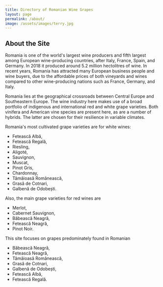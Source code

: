 ```yaml
---
title: Directory of Romanian Wine Grapes
layout: page
permalink: /about/
image: /assets/images/terry.jpg
---
```

<h2>About the Site</h2>

Romania is one of the world's largest wine producers and fifth largest among European wine-producing countries, after Italy, France, Spain, and Germany. In 2018 it produced around 5.2 million hectolitres of wine. In recent years, Romania has attracted many European business people and wine buyers, due to the affordable prices of both vineyards and wines compared to other wine-producing nations such as France, Germany, and Italy.

Romania lies at the geographical crossroads between Central Europe and Southeastern Europe.  The wine industry here makes use of a broad portfolio of indigenous and international red and white grape varieties.  Both vinifera and American vine species are present here, as are a number of hybrids. The latter are chosen for their resilience in variable climates.  

Romania's most cultivated grape varieties are for white wines:
- Fetească Albă,
- Fetească Regală,
- Riesling,
- Aligoté,
- Sauvignon,
- Muscat,
- Pinot Gris,
- Chardonnay,
- Tămâioasă Românească,
- Grasă de Cotnari,
- Galbenă de Odobești.

Also, the main grape varieties for red wines are
- Merlot,
- Cabernet Sauvignon,
- Băbească Neagră,
- Fetească Neagră,
- Pinot Noir.

This site focuses on grapes predominately found in Romanian
- Băbească Neagră,
- Fetească Neagră,
- Tămâioasă Românească,
- Grasă de Cotnari,
- Galbenă de Odobești,
- Fetească Albă,
- Fetească Regală.
